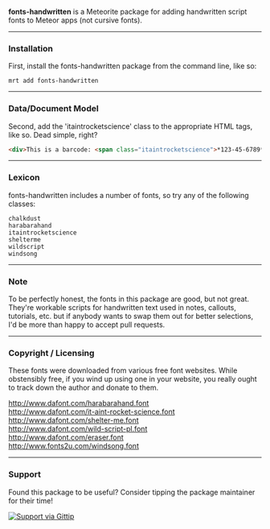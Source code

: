 **fonts-handwritten** is a Meteorite package for adding handwritten script fonts to Meteor apps (not cursive fonts).


------------------------
### Installation

First, install the fonts-handwritten package from the command line, like so:

````
mrt add fonts-handwritten
````

------------------------
### Data/Document Model

Second, add the 'itaintrocketscience' class to the appropriate HTML tags, like so.  Dead simple, right?

````html
<div>This is a barcode: <span class="itaintrocketscience">*123-45-6789*</span></div>
````


------------------------
### Lexicon

fonts-handwritten includes a number of fonts, so try any of the following classes:

````
chalkdust
harabarahand
itaintrocketscience
shelterme
wildscript
windsong
````

------------------------
### Note

To be perfectly honest, the fonts in this package are good, but not great.  They're workable scripts for handwritten text used in notes, callouts, tutorials, etc. but if anybody wants to swap them out for better selections, I'd be more than happy to accept pull requests.


------------------------
### Copyright / Licensing

These fonts were downloaded from various free font websites.  While obstensibly free, if you wind up using one in your website, you really ought to track down the author and donate to them.

http://www.dafont.com/harabarahand.font  
http://www.dafont.com/it-aint-rocket-science.font  
http://www.dafont.com/shelter-me.font  
http://www.dafont.com/wild-script-pl.font  
http://www.dafont.com/eraser.font  
http://www.fonts2u.com/windsong.font  

------------------------
### Support
Found this package to be useful?  Consider tipping the package maintainer for their time!  

[![Support via Gittip](https://raw.github.com/gittip/www.gittip.com/master/www/assets/gittip.png)](https://www.gittip.com/awatson1978/)  

